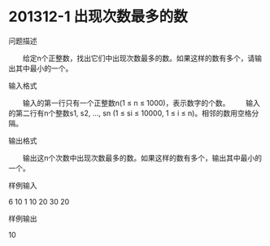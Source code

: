 # 201312-1 出现次数最多的数

问题描述

　　给定n个正整数，找出它们中出现次数最多的数。如果这样的数有多个，请输出其中最小的一个。

输入格式

　　输入的第一行只有一个正整数n(1 ≤ n ≤ 1000)，表示数字的个数。
　　输入的第二行有n个整数s1, s2, …, sn (1 ≤ si ≤ 10000, 1 ≤ i ≤ n)。相邻的数用空格分隔。

输出格式

　　输出这n个次数中出现次数最多的数。如果这样的数有多个，输出其中最小的一个。

样例输入

6
10 1 10 20 30 20

样例输出

10